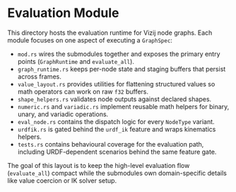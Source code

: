 # Evaluation Module

This directory hosts the evaluation runtime for Vizij node graphs. Each module focuses on one
aspect of executing a `GraphSpec`:

- `mod.rs` wires the submodules together and exposes the primary entry points (`GraphRuntime` and
  `evaluate_all`).
- `graph_runtime.rs` keeps per-node state and staging buffers that persist across frames.
- `value_layout.rs` provides utilities for flattening structured values so math operators can work
  on raw `f32` buffers.
- `shape_helpers.rs` validates node outputs against declared shapes.
- `numeric.rs` and `variadic.rs` implement reusable math helpers for binary, unary, and variadic
  operations.
- `eval_node.rs` contains the dispatch logic for every `NodeType` variant.
- `urdfik.rs` is gated behind the `urdf_ik` feature and wraps kinematics helpers.
- `tests.rs` contains behavioural coverage for the evaluation path, including URDF-dependent
  scenarios behind the same feature gate.

The goal of this layout is to keep the high-level evaluation flow (`evaluate_all`) compact while the
submodules own domain-specific details like value coercion or IK solver setup.
